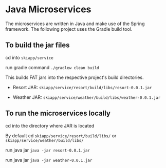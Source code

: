 # Java Microservices
The microservices are written in Java and make use of the Spring framework. The following project uses the Gradle build tool.

## To build the jar files
cd into `skiapp/service`

run gradle command `./gradlew clean build`

This builds FAT jars into the respective project's build directories.

- Resort JAR: `skiapp/service/resort/build/libs/resort-0.0.1.jar`

- Weather JAR: `skiapp/service/weather/build/libs/weather-0.0.1.jar`


## To run the microservices locally
cd into the directory where JAR is located

By default cd `skiapp/service/resort/build/libs/` or `skiapp/service/weather/build/libs/`

run java jar `java -jar resort-0.0.1.jar`

run java jar `java -jar weather-0.0.1.jar`
